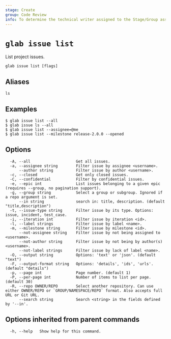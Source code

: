 ```yaml
---
stage: Create
group: Code Review
info: To determine the technical writer assigned to the Stage/Group associated with this page, see https://about.gitlab.com/handbook/product/ux/technical-writing/#assignments
---
```


<!--
This documentation is auto generated by a script.
Please do not edit this file directly. Run `make gen-docs` instead.
-->

# `glab issue list`

List project issues.

```plaintext
glab issue list [flags]
```

## Aliases

```plaintext
ls
```

## Examples

```console
$ glab issue list --all
$ glab issue ls --all
$ glab issue list --assignee=@me
$ glab issue list --milestone release-2.0.0 --opened

```

## Options

```plaintext
  -A, --all                    Get all issues.
  -a, --assignee string        Filter issue by assignee <username>.
      --author string          Filter issue by author <username>.
  -c, --closed                 Get only closed issues.
  -C, --confidential           Filter by confidential issues.
  -e, --epic int               List issues belonging to a given epic (requires --group, no pagination support).
  -g, --group string           Select a group or subgroup. Ignored if a repo argument is set.
      --in string              search in: title, description. (default "title,description")
  -t, --issue-type string      Filter issue by its type. Options: issue, incident, test_case.
  -i, --iteration int          Filter issue by iteration <id>.
  -l, --label strings          Filter issue by label <name>.
  -m, --milestone string       Filter issue by milestone <id>.
      --not-assignee string    Filter issue by not being assigned to <username>.
      --not-author string      Filter issue by not being by author(s) <username>.
      --not-label strings      Filter issue by lack of label <name>.
  -O, --output string          Options: 'text' or 'json'. (default "text")
  -F, --output-format string   Options: 'details', 'ids', 'urls'. (default "details")
  -p, --page int               Page number. (default 1)
  -P, --per-page int           Number of items to list per page. (default 30)
  -R, --repo OWNER/REPO        Select another repository. Can use either OWNER/REPO or `GROUP/NAMESPACE/REPO` format. Also accepts full URL or Git URL.
      --search string          Search <string> in the fields defined by '--in'.
```

## Options inherited from parent commands

```plaintext
  -h, --help   Show help for this command.
```
